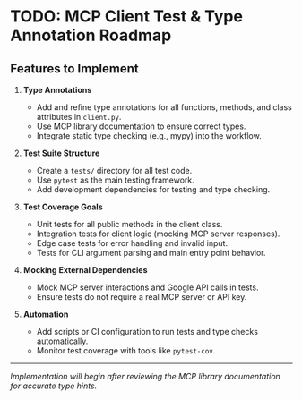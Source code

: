 # TODO: MCP Client Test & Type Annotation Roadmap

## Features to Implement

1. **Type Annotations**
   - Add and refine type annotations for all functions, methods, and class attributes in `client.py`.
   - Use MCP library documentation to ensure correct types.
   - Integrate static type checking (e.g., mypy) into the workflow.

2. **Test Suite Structure**
   - Create a `tests/` directory for all test code.
   - Use `pytest` as the main testing framework.
   - Add development dependencies for testing and type checking.

3. **Test Coverage Goals**
   - Unit tests for all public methods in the client class.
   - Integration tests for client logic (mocking MCP server responses).
   - Edge case tests for error handling and invalid input.
   - Tests for CLI argument parsing and main entry point behavior.

4. **Mocking External Dependencies**
   - Mock MCP server interactions and Google API calls in tests.
   - Ensure tests do not require a real MCP server or API key.

5. **Automation**
   - Add scripts or CI configuration to run tests and type checks automatically.
   - Monitor test coverage with tools like `pytest-cov`.

---

*Implementation will begin after reviewing the MCP library documentation for accurate type hints.*